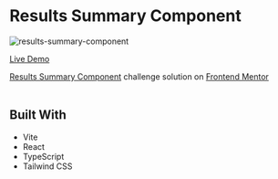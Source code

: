 # Results Summary Component

![results-summary-component](https://github.com/user-attachments/assets/ce94f196-a489-43c5-ab00-e1abb2127b74)

[Live Demo](http://achal-socials.vercel.app/github/frontendmentor/out/results-summary-component/)

[Results Summary Component](https://www.frontendmentor.io/challenges/results-summary-component-CE_K6s0maV) challenge solution on [Frontend Mentor](https://www.frontendmentor.io)
<br><br>

## Built With

- Vite
- React
- TypeScript
- Tailwind CSS
